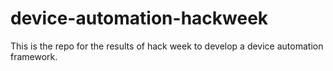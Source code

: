 # device-automation-hackweek
This is the repo for the results of hack week to develop a device automation framework.
